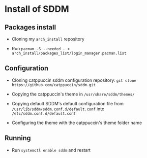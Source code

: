 # Install of SDDM

## Packages install

* Cloning my `arch_install` repository

* Run `pacman -S --needed - < arch_install/packages_list/login_manager.pacman.list`

## Configuration

* Cloning catppuccin sddm configuration repository: `git clone https://github.com/catppuccin/sddm.git`

* Copying the catppuccin's theme in `/usr/share/sddm/themes/`

* Copying default SDDM's default configuration file from `/usr/lib/sddm/sddm.conf.d/default.conf` into `/etc/sddm.conf.d/default.conf`

* Configuring the theme with the catppuccin's theme folder name

## Running

* Run `systemctl enable sddm` and restart
